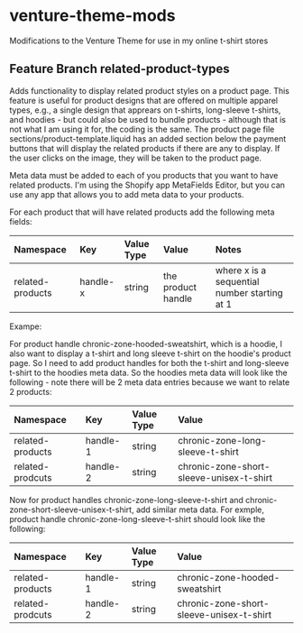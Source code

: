 # venture-theme-mods
Modifications to the Venture Theme for use in my online t-shirt stores

## Feature Branch **related-product-types**

Adds functionality to display related product styles on a product page.  This feature is useful for product designs that are offered on multiple apparel types, e.g., a single design that apprears on t-shirts, long-sleeve t-shirts, and hoodies - but could also be used to bundle products - although that is not what I am using it for, the coding is the same. The product page file sections/product-template.liquid has an added section below the payment buttons that will display the related products if there are any to display. If the user clicks on the image, they will be taken to the product page.

Meta data must be added to each of you products that you want to have related products. I'm using the Shopify app MetaFields Editor, but you can use any app that allows you to add meta data to your products.

For each product that will have related products add the following meta fields:

| Namespace        | Key             | Value Type | Value                  | Notes                                       |
|:-----------------|:----------------|:-----------|:-----------------------|:--------------------------------------------|
| related-products | handle-x        | string     | the product handle     | where x is a sequential number starting at 1|

Exampe:

For product handle chronic-zone-hooded-sweatshirt, which is a hoodie, I also want to display a t-shirt and long sleeve t-shirt on the hoodie's product page. So I need to add product handles for both the t-shirt and long-sleeve t-shirt to the hoodies meta data. So the hoodies meta data will look like the following - note there will be 2 meta data entries because we want to relate 2 products:

| Namespace        | Key             | Value Type | Value                  |
|:-----------------|:----------------|:-----------|:-----------------------|
| related-products | handle-1        | string     | chronic-zone-long-sleeve-t-shirt     |
| related-prodcuts | handle-2        | string     | chronic-zone-short-sleeve-unisex-t-shirt |

Now for product handles chronic-zone-long-sleeve-t-shirt and chronic-zone-short-sleeve-unisex-t-shirt, add similar meta data. For exmple, product handle chronic-zone-long-sleeve-t-shirt should look like the following:

| Namespace        | Key             | Value Type | Value                  |
|:-----------------|:----------------|:-----------|:-----------------------|
| related-products | handle-1        | string     | chronic-zone-hooded-sweatshirt     |
| related-prodcuts | handle-2        | string     | chronic-zone-short-sleeve-unisex-t-shirt |


